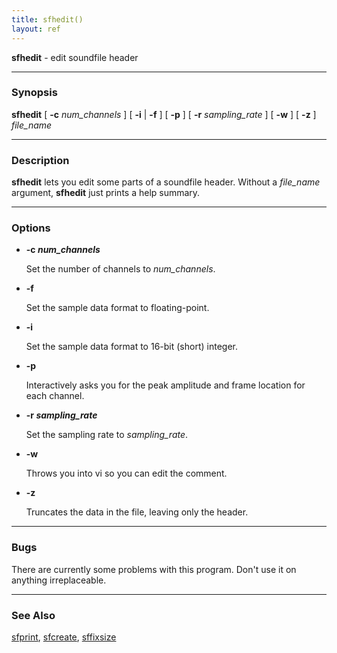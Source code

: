 ```yaml
---
title: sfhedit()
layout: ref
---
```


**sfhedit** - edit soundfile header

-----

### Synopsis

**sfhedit** \[ **-c** *num\_channels* \] \[ **-i** | **-f** \] \[ **-p**
\] \[ **-r** *sampling\_rate* \] \[ **-w** \] \[ **-z** \] *file\_name*

-----

### Description

**sfhedit** lets you edit some parts of a soundfile header. Without a
*file\_name* argument, **sfhedit** just prints a help summary.

-----

### Options

  - ****-c** *num\_channels***  
      
    Set the number of channels to *num\_channels*.
  - ****-f****  
      
    Set the sample data format to floating-point.
  - ****-i****  
      
    Set the sample data format to 16-bit (short) integer.
  - ****-p****  
      
    Interactively asks you for the peak amplitude and frame location for
    each channel.
  - ****-r** *sampling\_rate***  
      
    Set the sampling rate to *sampling\_rate*.
  - ****-w****  
      
    Throws you into vi so you can edit the comment.
  - ****-z****  
      
    Truncates the data in the file, leaving only the header.

-----

### Bugs

There are currently some problems with this program. Don't use it on
anything irreplaceable.

-----

### See Also

[sfprint](sfprint.html), [sfcreate](sfcreate.html),
[sffixsize](sffixsize.html)
